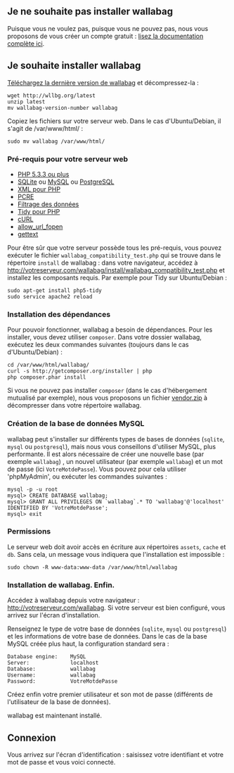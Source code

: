 ## Je ne souhaite pas installer wallabag

Puisque vous ne voulez pas, puisque vous ne pouvez pas, nous vous proposons de vous créer un compte gratuit : [lisez la documentation complète ici](/fr/Documentation_utilisateur/Se_cr%C3%A9er_un_compte_sur_Framabag).

## Je souhaite installer wallabag

[Téléchargez la dernière version de wallabag](http://www.wallabag.org/download) et décompressez-la :

    wget http://wllbg.org/latest
    unzip latest
    mv wallabag-version-number wallabag

Copiez les fichiers sur votre serveur web. Dans le cas d'Ubuntu/Debian, il s'agit de /var/www/html/ :

    sudo mv wallabag /var/www/html/
	
### Pré-requis pour votre serveur web
* [PHP 5.3.3 ou plus](http://php.net/manual/en/install.php)
* [SQLite](http://php.net/manual/en/book.sqlite.php) ou [MySQL](http://php.net/manual/fr/book.mysql.php) ou [PostgreSQL](http://php.net/manual/en/book.pgsql.php)
* [XML pour PHP](http://php.net/xml)
* [PCRE](http://php.net/pcre)
* [Filtrage des données](http://php.net/manual/book.filter.php)
* [Tidy pour PHP](http://php.net/tidy)
* [cURL](http://php.net/curl)
* [allow_url_fopen](http://www.php.net/manual/en/filesystem.configuration.php#ini.allow-url-fopen)
* [gettext](http://php.net/manual/en/book.gettext.php)

Pour être sûr que votre serveur possède tous les pré-requis, vous pouvez exécuter le fichier `wallabag_compatibility_test.php` qui se trouve dans le répertoire `install` de wallabag : dans votre navigateur, accédez à http://votreserveur.com/wallabag/install/wallabag_compatibility_test.php et installez les composants requis. Par exemple pour Tidy sur Ubuntu/Debian :

    sudo apt-get install php5-tidy
    sudo service apache2 reload

### Installation des dépendances
Pour pouvoir fonctionner, wallabag a besoin de dépendances. Pour les installer, vous devez utiliser `composer`. Dans votre dossier wallabag, exécutez les deux commandes suivantes (toujours dans le cas d'Ubuntu/Debian) :

    cd /var/www/html/wallabag/
    curl -s http://getcomposer.org/installer | php
    php composer.phar install

Si vous ne pouvez pas installer `composer` (dans le cas d'hébergement mutualisé par exemple), nous vous proposons un fichier [vendor.zip](http://wllbg.org/vendor) à décompresser dans votre répertoire wallabag.

### Création de la base de données MySQL
wallabag peut s'installer sur différents types de bases de données (`sqlite`, `mysql` ou `postgresql`), mais nous vous conseillons d'utiliser MySQL, plus performante. Il est alors nécessaire de créer une nouvelle base (par exemple `wallabag`) , un nouvel utilisateur (par exemple  `wallabag`) et un mot de passe (ici `VotreMotdePasse`). Vous pouvez pour cela utiliser 'phpMyAdmin', ou exécuter les commandes suivantes :

    mysql -p -u root
    mysql> CREATE DATABASE wallabag;
    mysql> GRANT ALL PRIVILEGES ON `wallabag`.* TO 'wallabag'@'localhost' IDENTIFIED BY 'VotreMotdePasse';
    mysql> exit

### Permissions
Le serveur web doit avoir accès en écriture aux répertoires `assets`, `cache` et `db`. Sans cela, un message vous indiquera que l'installation est impossible :

    sudo chown -R www-data:www-data /var/www/html/wallabag

### Installation de wallabag. Enfin.
Accédez à wallabag depuis votre navigateur : http://votreserveur.com/wallabag. Si votre serveur est bien configuré, vous arrivez sur l'écran d'installation. 

Renseignez le type de votre base de données (`sqlite`, `mysql` ou `postgresql`) et les informations de votre base de données. Dans le cas de la base MySQL créée plus haut, la configuration standard sera :

    Database engine:    MySQL
    Server:             localhost
    Database: 	        wallabag
    Username:	        wallabag
    Password:	        VotreMotdePasse

Créez enfin votre premier utilisateur et son mot de passe (différents de l'utilisateur de la base de données).

wallabag est maintenant installé. 

## Connexion 

Vous arrivez sur l'écran d'identification : saisissez votre identifiant et votre mot de passe et vous voici connecté.
